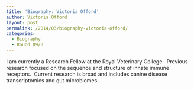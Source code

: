```yaml
---
title: 'Biography: Victoria Offord'
author: Victoria Offord
layout: post
permalink: /2014/03/biography-victoria-offord/
categories:
  - Biography
  - Round 09/0
---
```

I am currently a Research Fellow at the Royal Veterinary College.  Previous research focused on the sequence and structure of innate immune receptors.  Current research is broad and includes canine disease transcriptomics and gut microbiomes.